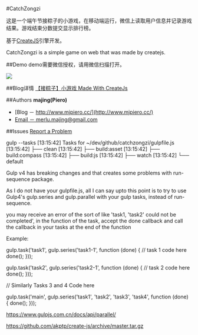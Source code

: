 #CatchZongzi

这是一个端午节接粽子的小游戏，在移动端运行，微信上读取用户信息并记录游戏结果。游戏结束分数提交显示排行榜。

基于[CreateJS](http://www.createjs.com/)引擎开发。

CatchZongzi is a simple game on web that was made by createjs.

##Demo
demo需要微信授权，请用微信扫描打开。

<img src="http://pan.baidu.com/share/qrcode?w=150&h=150&url=http://web.mob.com/wechat/catchzongzi/index.php">

##Blog详情
[【接粽子】小游戏 Made With CreateJs](http://www.mjpiero.cc/2016/10/21/%E3%80%90%E6%8E%A5%E7%B2%BD%E5%AD%90%E3%80%91%E5%B0%8F%E6%B8%B8%E6%88%8F-Made-With-CreateJs/)

##Authors
**majing(Piero)**
- [Blog － http://www.mjpiero.cc/](http://www.mjpiero.cc/)
- [Email － merlu.majing@gmail.com](http://merlu.majing@gmail.com)

##Issues
[Report a Problem](https://github.com/MJPiero/catchzongzi/issues)


gulp --tasks
[13:15:42] Tasks for ~/dev/github/catchzongzi/gulpfile.js
[13:15:42] ├── clean
[13:15:42] ├── build:asset
[13:15:42] ├── build:compass
[13:15:42] ├── build:js
[13:15:42] ├── watch
[13:15:42] └── default


Gulp v4 has breaking changes and that creates some problems with run-sequence package.

As I do not have your gulpfile.js, all I can say upto this point is to try to use Gulp4's gulp.series and gulp.parallel with your gulp tasks, instead of run-sequence.

you may receive an error of the sort of like 'task1, 'task2' could not be completed', in the function of the task, accept the done callback and call the callback in your tasks at the end of the function

Example:

gulp.task('task1', gulp.series('task1-1', function (done) {
   // task 1 code here
    done();
}));

gulp.task('task2', gulp.series('task2-1', function (done) {
   // task 2 code here
    done();
}));

// Similarly Tasks 3 and 4 Code here

gulp.task('main', gulp.series('task1', 'task2', 'task3', 'task4', function (done) {
    done();
}));



https://www.gulpjs.com.cn/docs/api/parallel/


https://github.com/akptp/create-js/archive/master.tar.gz
